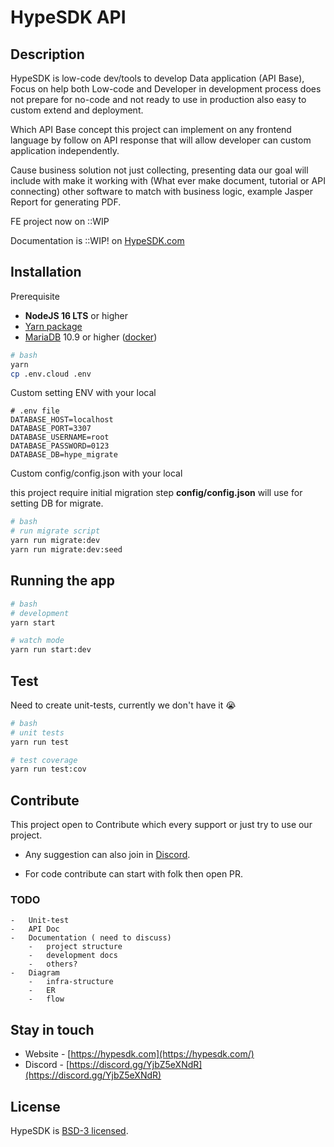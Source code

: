 
# HypeSDK API

## Description

HypeSDK is low-code dev/tools to develop Data application (API Base), Focus on help both Low-code and Developer in development process does not prepare for no-code and not ready to use in production also easy to custom extend and deployment.

Which API Base concept this project can implement on any frontend language by follow on API response that will allow developer can custom application independently.

Cause business solution not just collecting, presenting data our goal will include with make it working with (What ever make document, tutorial or API connecting) other software to match with business logic, example Jasper Report for generating PDF.

FE project now on ::WIP

Documentation is ::WIP!
on [HypeSDK.com](https://hypesdk.com)

## Installation
Prerequisite

-  **NodeJS 16 LTS** or higher
- [Yarn package](https://yarnpkg.com/)
- [MariaDB](https://mariadb.org/) 10.9 or higher ([docker](https://hub.docker.com/_/mariadb))



```bash
# bash
yarn
cp .env.cloud .env
```

Custom setting ENV with your local


```
# .env file
DATABASE_HOST=localhost
DATABASE_PORT=3307
DATABASE_USERNAME=root
DATABASE_PASSWORD=0123
DATABASE_DB=hype_migrate
```
Custom config/config.json with your local

this project require initial migration step **config/config.json** will use for setting DB for migrate.
```bash
# bash
# run migrate script
yarn run migrate:dev
yarn run migrate:dev:seed
```


## Running the app

```bash
# bash
# development
yarn start

# watch mode
yarn run start:dev

```

## Test

Need to create unit-tests, currently we don't have it 😭
```bash
# bash
# unit tests
yarn run test

# test coverage
yarn run test:cov
```

## Contribute

This project open to Contribute which every support or just try to use our project.

- Any suggestion can also join in [Discord](https://discord.gg/YjbZ5eXNdR).

- For code contribute can start with folk then open PR. 

### TODO
    -   Unit-test
    -   API Doc
    -   Documentation ( need to discuss)
        -   project structure
        -   development docs
        -   others?
    -   Diagram
        -   infra-structure
        -   ER
        -   flow
        



## Stay in touch

- Website - [https://hypesdk.com](https://hypesdk.com/)
- Discord - [https://discord.gg/YjbZ5eXNdR](https://discord.gg/YjbZ5eXNdR)


## License

HypeSDK is [BSD-3 licensed](LICENSE).
